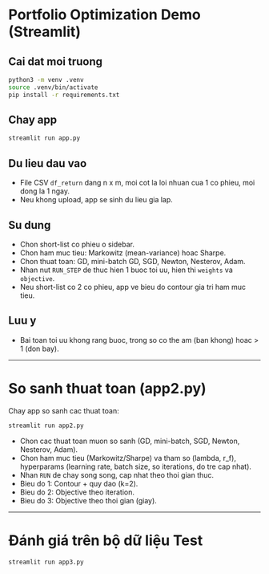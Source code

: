 # Portfolio Optimization Demo (Streamlit)

## Cai dat moi truong

```bash
python3 -m venv .venv
source .venv/bin/activate
pip install -r requirements.txt
```

## Chay app

```bash
streamlit run app.py
```

## Du lieu dau vao
- File CSV `df_return` dang n x m, moi cot la loi nhuan cua 1 co phieu, moi dong la 1 ngay.
- Neu khong upload, app se sinh du lieu gia lap.

## Su dung
- Chon short-list co phieu o sidebar.
- Chon ham muc tieu: Markowitz (mean-variance) hoac Sharpe.
- Chon thuat toan: GD, mini-batch GD, SGD, Newton, Nesterov, Adam.
- Nhan nut `RUN_STEP` de thuc hien 1 buoc toi uu, hien thi `weights` va `objective`.
- Neu short-list co 2 co phieu, app ve bieu do contour gia tri ham muc tieu.

## Luu y
- Bai toan toi uu khong rang buoc, trong so co the am (ban khong) hoac > 1 (don bay).

---

# So sanh thuat toan (app2.py)

Chay app so sanh cac thuat toan:

```bash
streamlit run app2.py
```

- Chon cac thuat toan muon so sanh (GD, mini-batch, SGD, Newton, Nesterov, Adam).
- Chon ham muc tieu (Markowitz/Sharpe) va tham so (lambda, r_f), hyperparams (learning rate, batch size, so iterations, do tre cap nhat).
- Nhan `RUN` de chay song song, cap nhat theo thoi gian thuc.
- Bieu do 1: Contour + quy dao (k=2).
- Bieu do 2: Objective theo iteration.
- Bieu do 3: Objective theo thoi gian (giay).

---

# Đánh giá trên bộ dữ liệu Test

```bash
streamlit run app3.py
```
